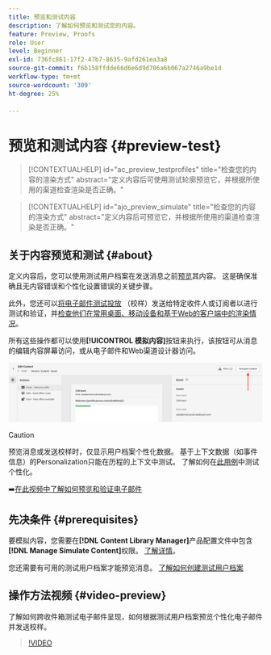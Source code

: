 ```yaml
---
title: 预览和测试内容
description: 了解如何预览和测试您的内容。
feature: Preview, Proofs
role: User
level: Beginner
exl-id: 736fc861-17f2-47b7-8635-9afd261ea3a8
source-git-commit: f6b158ffdde66d6e6d9d706a6b067a2746a9be1d
workflow-type: tm+mt
source-wordcount: '309'
ht-degree: 25%

---
```


# 预览和测试内容 {#preview-test}

>[!CONTEXTUALHELP]
>id="ac_preview_testprofiles"
>title="检查您的内容的渲染方式"
>abstract="定义内容后可使用测试轮廓预览它，并根据所使用的渠道检查渲染是否正确。"

>[!CONTEXTUALHELP]
>id="ajo_preview_simulate"
>title="检查您的内容的渲染方式"
>abstract="定义内容后可预览它，并根据所使用的渠道检查渲染是否正确。"

## 关于内容预览和测试 {#about}

定义内容后，您可以使用测试用户档案在发送消息之前[预览](preview.md)其内容。 这是确保准确且无内容错误和个性化设置错误的关键步骤。

此外，您还可以[将电子邮件测试投放](proofs.md) （校样）发送给特定收件人或订阅者以进行测试和验证，并[检查他们在常用桌面、移动设备和基于Web的客户端中的渲染情况](rendering.md)。

所有这些操作都可以使用&#x200B;**[!UICONTROL 模拟内容]**&#x200B;按钮来执行，该按钮可从消息的编辑内容屏幕访问，或从电子邮件和Web渠道设计器访问。

![](../email/assets/email-preview-button.png)

>[!CAUTION]
>
>预览消息或发送校样时，仅显示用户档案个性化数据。 基于上下文数据（如事件信息）的Personalization只能在历程的上下文中测试。 了解如何在[此用例](../personalization/personalization-use-case.md)中测试个性化。

➡️[在此视频中了解如何预览和验证电子邮件](#video-preview)

## 先决条件 {#prerequisites}

要模拟内容，您需要在&#x200B;**[!DNL Content Library Manager]**&#x200B;产品配置文件中包含&#x200B;**[!DNL Manage Simulate Content]**&#x200B;权限。 [了解详情](../administration/ootb-product-profiles.md#content-library-manager)。

您还需要有可用的测试用户档案才能预览消息。 [了解如何创建测试用户档案](../audience/creating-test-profiles.md)

## 操作方法视频 {#video-preview}

了解如何跨收件箱测试电子邮件呈现，如何根据测试用户档案预览个性化电子邮件并发送校样。

>[!VIDEO](https://video.tv.adobe.com/v/3425026?quality=12)
